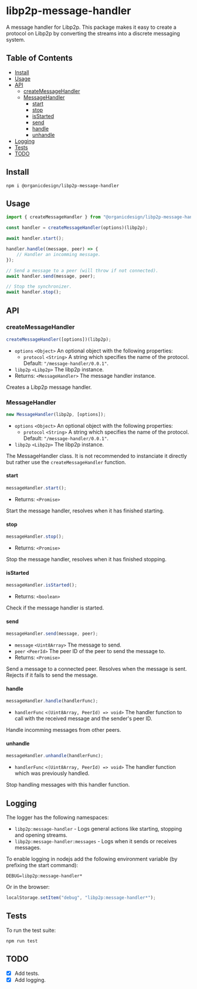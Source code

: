 # libp2p-message-handler

A message handler for Libp2p. This package makes it easy to create a protocol on Libp2p by converting the streams into a discrete messaging system.

## Table of Contents

- [Install](#install)
- [Usage](#usage)
- [API](#api)
  - [createMessageHandler](#createmessagehandler)
  - [MessageHandler](#messagehandler)
    - [start](#start)
    - [stop](#stop)
    - [isStarted](#isStarted)
    - [send](#send)
    - [handle](#handle)
    - [unhandle](#unhandle)
- [Logging](#logging)
- [Tests](#tests)
- [TODO](#todo)

## Install

```
npm i @organicdesign/libp2p-message-handler
```

## Usage

```javascript
import { createMessageHandler } from "@organicdesign/libp2p-message-handler";

const handler = createMessageHandler(options)(libp2p);

await handler.start();

handler.handle((message, peer) => {
	// Handler an incomming message.
});

// Send a message to a peer (will throw if not connected).
await handler.send(message, peer);

// Stop the synchronizer.
await handler.stop();
```

## API

### createMessageHandler

```javascript
createMessageHandler([options])(libp2p);
```

- `options` `<Object>` An optional object with the following properties:
  - `protocol` `<String>` A string which specifies the name of the protocol. Default: `"/message-handler/0.0.1"`.
- `libp2p` `<Libp2p>` The libp2p instance.
- Returns: `<MessageHandler>` The message handler instance.

Creates a Libp2p message handler.

### MessageHandler

```javascript
new MessageHandler(libp2p, [options]);
```

- `options` `<Object>` An optional object with the following properties:
  - `protocol` `<String>` A string which specifies the name of the protocol. Default: `"/message-handler/0.0.1"`.
- `libp2p` `<Libp2p>` The libp2p instance.

The MessageHandler class. It is not recommended to instanciate it directly but rather use the `createMessageHandler` function.


#### start

```javascript
messageHandler.start();
```

- Returns: `<Promise>`

Start the message handler, resolves when it has finished starting.

#### stop

```javascript
messageHandler.stop();
```

- Returns: `<Promise>`

Stop the message handler, resolves when it has finished stopping.

#### isStarted

```javascript
messageHandler.isStarted();
```

- Returns: `<boolean>`

Check if the message handler is started.

#### send

```javascript
messageHandler.send(message, peer);
```
- `message` `<Uint8Array>` The message to send.
- `peer` `<PeerId>` The peer ID of the peer to send the message to.
- Returns: `<Promise>`

Send a message to a connected peer. Resolves when the message is sent. Rejects if it fails to send the message.

#### handle

```javascript
messageHandler.handle(handlerFunc);
```

- `handlerFunc` `<(Uint8Array, PeerId) => void>` The handler function to call with the received message and the sender's peer ID.

Handle incomming messages from other peers.

#### unhandle

```javascript
messageHandler.unhandle(handlerFunc);
```

- `handlerFunc` `<(Uint8Array, PeerId) => void>` The handler function which was previously handled.

Stop handling messages with this handler function.

## Logging

The logger has the following namespaces:

* `libp2p:message-handler` - Logs general actions like starting, stopping and opening streams.
* `libp2p:message-handler:messages` - Logs when it sends or receives messages.

To enable logging in nodejs add the following environment variable (by prefixing the start command):

```
DEBUG=libp2p:message-handler*
```

Or in the browser:

```javascript
localStorage.setItem("debug", "libp2p:message-handler*");
```

## Tests

To run the test suite:

```
npm run test
```

## TODO

- [x] Add tests.
- [x] Add logging.
